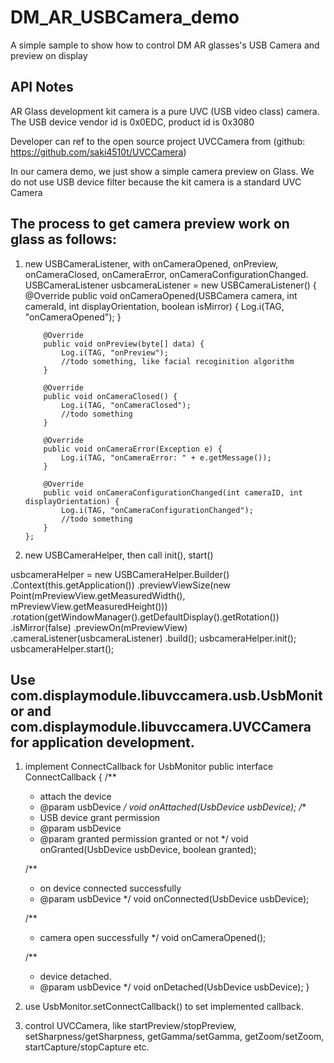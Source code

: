 
# DM_AR_USBCamera_demo
A simple sample to show how to control DM AR glasses's USB Camera and preview on display


## API Notes
AR Glass development kit camera is a pure UVC (USB video class) camera.
The USB device vendor id is 0x0EDC, product id is 0x3080

Developer can ref to the open source project UVCCamera from
(github: https://github.com/saki4510t/UVCCamera)

In our camera demo, we just show a simple camera preview on Glass.
We do not use USB device filter because the kit camera is a standard UVC Camera


## The process to get camera preview work on glass as follows:
1.	new USBCameraListener, with onCameraOpened, onPreview, onCameraClosed, onCameraError, onCameraConfigurationChanged.
USBCameraListener usbcameraListener = new USBCameraListener() {
            @Override
            public void onCameraOpened(USBCamera camera, int cameraId, int displayOrientation, boolean isMirror) {
                Log.i(TAG, "onCameraOpened");
            }

            @Override
            public void onPreview(byte[] data) {
                Log.i(TAG, "onPreview");
                //todo something, like facial recoginition algorithm
            }

            @Override
            public void onCameraClosed() {
                Log.i(TAG, "onCameraClosed");
                //todo something
            }

            @Override
            public void onCameraError(Exception e) {
                Log.i(TAG, "onCameraError: " + e.getMessage());
            }

            @Override
            public void onCameraConfigurationChanged(int cameraID, int displayOrientation) {
                Log.i(TAG, "onCameraConfigurationChanged");
                //todo something
            }
        };

2.	new USBCameraHelper, then call init(), start()

usbcameraHelper = new USBCameraHelper.Builder()
               .Context(this.getApplication())
               .previewViewSize(new Point(mPreviewView.getMeasuredWidth(), mPreviewView.getMeasuredHeight()))
               .rotation(getWindowManager().getDefaultDisplay().getRotation())
               .isMirror(false)
               .previewOn(mPreviewView)
               .cameraListener(usbcameraListener)
               .build();
       usbcameraHelper.init();
       usbcameraHelper.start();




## Use com.displaymodule.libuvccamera.usb.UsbMonitor and com.displaymodule.libuvccamera.UVCCamera for application development.

1.	implement ConnectCallback for UsbMonitor
public interface ConnectCallback {
    /**
     * attach the device
     * @param usbDevice
     */
    void onAttached(UsbDevice usbDevice);
    /**
     * USB device grant permission
     * @param usbDevice
     * @param granted   permission granted or not
     */
    void onGranted(UsbDevice usbDevice, boolean granted);

    /**
     * on device connected successfully
     * @param usbDevice
     */
    void onConnected(UsbDevice usbDevice);

    /**
     * camera open successfully
     */
    void onCameraOpened();

    /**
     * device detached.
     * @param usbDevice
     */
    void onDetached(UsbDevice usbDevice);
}

2.	use UsbMonitor.setConnectCallback() to set implemented callback.

3.	control UVCCamera, like startPreview/stopPreview, setSharpness/getSharpness, getGamma/setGamma, getZoom/setZoom, startCapture/stopCapture etc.
